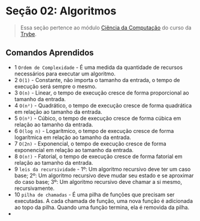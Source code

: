 # Seção 02: Algoritmos

>Essa seção pertence ao módulo [Ciência da Computação](https://github.com/Ruan-Portella/Trybe_Exercicios/tree/main/ciencia-da-computacao) do curso da [Trybe](https://www.betrybe.com/).

## Comandos Aprendidos

- 1 `Ordem de Complexidade` - É uma medida da quantidade de recursos necessários para executar um algoritmo.
- 2 `O(1)` - Constante, não importa o tamanho da entrada, o tempo de execução será sempre o mesmo.
- 3 `O(n)` - Linear, o tempo de execução cresce de forma proporcional ao tamanho da entrada.
- 4 `O(n²)` - Quadrático, o tempo de execução cresce de forma quadrática em relação ao tamanho da entrada.
- 5 `O(n³)` - Cúbico, o tempo de execução cresce de forma cúbica em relação ao tamanho da entrada.
- 6 `O(log n)` - Logarítmico, o tempo de execução cresce de forma logarítmica em relação ao tamanho da entrada.
- 7 `O(2n)` - Exponencial, o tempo de execução cresce de forma exponencial em relação ao tamanho da entrada.
- 8 `O(n!)` - Fatorial, o tempo de execução cresce de forma fatorial em relação ao tamanho da entrada.
- 9 `leis da recursividade` - 1º: Um algoritmo recursivo deve ter um caso base; 2º: Um algoritmo recursivo deve mudar seu estado e se aproximar do caso base; 3º: Um algoritmo recursivo deve chamar a si mesmo, recursivamente.
- 10 `pilha de chamadas` - É uma pilha de funções que precisam ser executadas. A cada chamada de função, uma nova função é adicionada ao topo da pilha. Quando uma função termina, ela é removida da pilha.
- 